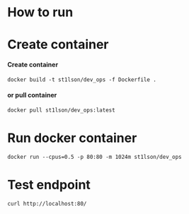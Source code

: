 # How to run
# Create container
#### Create container
```docker build -t st1lson/dev_ops -f Dockerfile .```
#### or pull container
```docker pull st1lson/dev_ops:latest```
# Run docker container
```docker run --cpus=0.5 -p 80:80 -m 1024m st1lson/dev_ops```
# Test endpoint
```curl http://localhost:80/```
